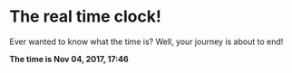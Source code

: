 # The real time clock!

Ever wanted to know what the time is? Well, your journey is about to end!

**The time is Nov 04, 2017, 17:46**